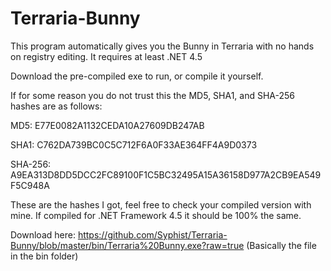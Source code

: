 # Terraria-Bunny
This program automatically gives you the Bunny in Terraria with no hands on registry editing. It requires at least .NET 4.5

Download the pre-compiled exe to run, or compile it yourself.

If for some reason you do not trust this the MD5, SHA1, and SHA-256 hashes are as follows:

MD5: E77E0082A1132CEDA10A27609DB247AB

SHA1: C762DA739BC0C5C712F6A0F33AE364FF4A9D0373

SHA-256: A9EA313D8DD5DCC2FC89100F1C5BC32495A15A36158D977A2CB9EA549F5C948A

These are the hashes I got, feel free to check your compiled version with mine. If compiled for .NET Framework 4.5 it should be 100% the same.

Download here: https://github.com/Syphist/Terraria-Bunny/blob/master/bin/Terraria%20Bunny.exe?raw=true (Basically the file in the bin folder)
